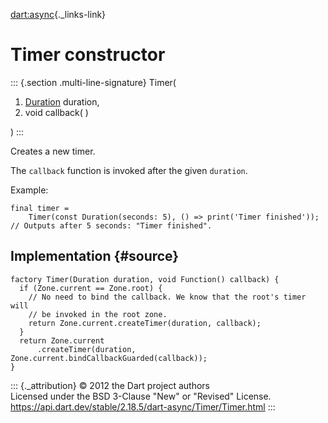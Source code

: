[dart:async](../../dart-async/dart-async-library){._links-link}

Timer constructor
=================

::: {.section .multi-line-signature}
Timer(

1.  [Duration](../../dart-core/duration-class) duration,
2.  void callback( )

)
:::

Creates a new timer.

The `callback` function is invoked after the given `duration`.

Example:

``` {.language-dart data-language="dart"}
final timer =
    Timer(const Duration(seconds: 5), () => print('Timer finished'));
// Outputs after 5 seconds: "Timer finished".
```

Implementation {#source}
--------------

``` {.language-dart data-language="dart"}
factory Timer(Duration duration, void Function() callback) {
  if (Zone.current == Zone.root) {
    // No need to bind the callback. We know that the root's timer will
    // be invoked in the root zone.
    return Zone.current.createTimer(duration, callback);
  }
  return Zone.current
      .createTimer(duration, Zone.current.bindCallbackGuarded(callback));
}
```

::: {._attribution}
© 2012 the Dart project authors\
Licensed under the BSD 3-Clause \"New\" or \"Revised\" License.\
<https://api.dart.dev/stable/2.18.5/dart-async/Timer/Timer.html>
:::
